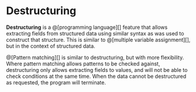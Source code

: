 # Destructuring

__Destructuring__ is a @[programming language][] feature that allows extracting fields from
structured data using similar syntax as was used to construct that structure. This is similar
to @[multiple variable assignment][], but in the context of structured data.

@[Pattern matching][] is similar to destructuring, but with more flexibility. Where pattern
matching allows patterns to be checked against, destructuring only allows extracting fields
to values, and will not be able to check conditions at the same time. When the data cannot
be destructured as requested, the program will terminate.
